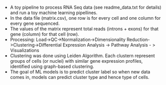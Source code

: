 * A toy pipeline to process RNA Seq data (see readme_data.txt for details) and run a toy machine learning pipellines.
* In the data file (matrix.csv), one row is for every cell and one column for every gene sequenced. 
* The values of the matrix represent total reads (introns + exons) for that gene (column) for that cell (row).
* Processing: Load->QC->Normalization->Dimensionality Reduction->Clustering->Differential Expression Analysis -> Pathway Analysis - > Visualizations
* Clustering was done using Leiden Algorithm. Each clustern represent groups of cells (or nuclei) with similar gene expression profiles, identified using graph-based clustering.
* The goal of ML models is to predict cluster label so when new data comes in, models can predict cluster type and hence type of cells.
